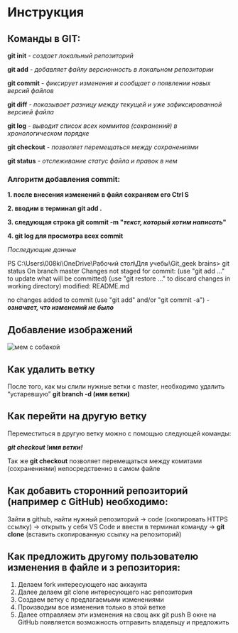 # Инструкция

## Команды в GIT:
**git init** - *создает локальный репозиторий*

**git add** - *добавляет файлу версионность в локальном репозитории*

**git commit** - *фиксирует изменения и сообщает о появлении новых версий файлов*

**git diff** - *показывает разницу между текущей и уже зафиксированной версией файла*

**git log** - *выводит список всех коммитов (сохранений) в хронологическом порядке*

**git checkout** - *позволяет перемещаться между сохранениями*

**git status** - *отслеживание статус файла и правок в нем*


### Aлгоритм добавления commit:

__1. после внесения изменений в файл сохраняем его Ctrl S__

__2. вводим в терминал git add .__

__3. следующая строка git commit -m "*текст, который хотим написать*"__

__4. git log для просмотра всех commit__

<i>Последующие данные</i>

PS C:\Users\008ki\OneDrive\Рабочий стол\Для учебы\Git_geek brains> git status
On branch master
Changes not staged for commit:
  (use "git add <file>..." to update what will be committed)
  (use "git restore <file>..." to discard changes in working directory)
        modified:   README.md

no changes added to commit (use "git add" and/or "git commit -a") - ***означает, что изменений не было***

## Добавление изображений

![мем с собакой](adog.png)

## Как удалить ветку 

После того, как мы слили нужные ветки с master, необходимо удалить “устаревшую”
**git branch -d (имя ветки)** 

## Как перейти на другую ветку 

Переместиться в другую ветку можно с помощью следующей команды:

__*git checkout !имя ветки!*__ 

Так же __git checkout__ позволяет перемещаться между комитами (сохранениями) непосредственно в самом файле 

## Как добавить сторонний репозиторий (например с GitHub) необходимо:

Зайти в github, найти нужный репозиторий → code (скопировать HTTPS ссылку) → открыть у себя VS Code и ввести в терминал команду → **git clone** (вставить скопированную ссылку на репозиторий)

## Как предложить другому пользователю изменения в файле  и з репозитория:

1. Делаем fork интересующего нас аккаунта
2. Далее делаем git clone интересующего нас репозитория
3. Создаем ветку с предлагаемыми изменениями
4. Производим все изменения только в этой ветке
5. Далее отправляем эти изменения на своц акк git push
В окне на GitHub появляется возможность отправить владельцу и предложить